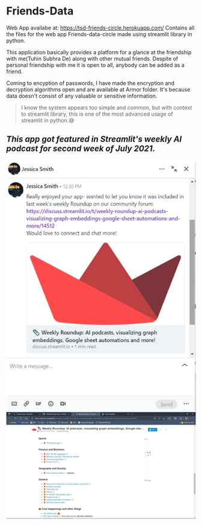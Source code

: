 # Friends-Data
Web App availabe at: https://tsd-friends-circle.herokuapp.com/
Contains all the files for the web app Friends-data-circle made using streamlit library in python.

This application basically provides a platform for a glance at the friendship with me(Tuhin Subhra De) along with other mutual friends.
Despite of personal friendship with me it is open to all, anybody can be added as a friend.

Coming to encyption of passwords, I have made the encryption and decryption algorithms open and are available at Armor folder. It's because data doesn't consist of any valuable or sensitive information.

>I know the system appears too simple and common, but with context to streamlit library, this is one of the most advanced usage of streamlit in python.😅

## _This app got featured in Streamlit's weekly AI podcast for second week of July 2021._
![Message from Marketing Asoociate](https://github.com/Gituhin/Friends-Data/blob/main/message%20Jessica-streamlit.jpg)
![Weekly podcast](https://github.com/Gituhin/Friends-Data/blob/main/friends-circle-podcasted.jpg)
